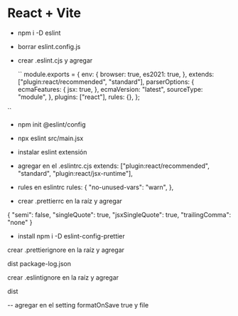 # React + Vite

- npm i -D eslint
- borrar eslint.config.js
- crear .eslint.cjs y agregar

  ``
  module.exports = {
  env: {
  browser: true,
  es2021: true,
  },
  extends: ["plugin:react/recommended", "standard"],
  parserOptions: {
  ecmaFeatures: {
  jsx: true,
  },
  ecmaVersion: "latest",
  sourceType: "module",
  },
  plugins: ["react"],
  rules: {},
  };

``

- npm init @eslint/config
- npx eslint src/main.jsx
- instalar eslint extensión
- agregar en el .eslintrc.cjs extends: ["plugin:react/recommended", "standard", "plugin:react/jsx-runtime"],

- rules en eslintrc
  rules: {
  "no-unused-vars": "warn",
  },

- crear .prettierrc en la raíz y agregar

{
"semi": false,
"singleQuote": true,
"jsxSingleQuote": true,
"trailingComma": "none"
}

- install npm i -D eslint-config-prettier

crear .prettierignore en la raíz y agregar

dist
package-log.json

crear .eslintignore en la raíz y agregar

dist

-- agregar en el setting formatOnSave true y file
